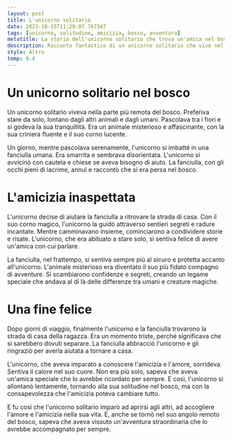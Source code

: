 ```yaml
---
layout: post
title: L'unicorno solitario
date: 2023-10-15T11:29:07.767347
tags: [unicorno, solitudine, amicizia, bosco, avventura]
metatitle: La storia dell'unicorno solitario che trova un'amica nel bosco
description: Racconto fantastico di un unicorno solitario che vive nel bosco e fa amicizia con una fanciulla smarrita, scoprendo il calore dell'amicizia.
style: Altro
temp: 0.4  
---
```


# Un unicorno solitario nel bosco

Un unicorno solitario viveva nella parte più remota del bosco. Preferiva stare da solo, lontano dagli altri animali e dagli umani. Pascolava tra i fiori e si godeva la sua tranquillità. Era un animale misterioso e affascinante, con la sua criniera fluente e il suo corno lucente.

Un giorno, mentre pascolava serenamente, l'unicorno si imbatté in una fanciulla umana. Era smarrita e sembrava disorientata. L'unicorno si avvicinò con cautela e chiese se aveva bisogno di aiuto. La fanciulla, con gli occhi pieni di lacrime, annuì e raccontò che si era persa nel bosco.

# L'amicizia inaspettata

L'unicorno decise di aiutare la fanciulla a ritrovare la strada di casa. Con il suo corno magico, l'unicorno la guidò attraverso sentieri segreti e radure incantate. Mentre camminavano insieme, cominciarono a condividere storie e risate. L'unicorno, che era abituato a stare solo, si sentiva felice di avere un'amica con cui parlare.

La fanciulla, nel frattempo, si sentiva sempre più al sicuro e protetta accanto all'unicorno. L'animale misterioso era diventato il suo più fidato compagno di avventure. Si scambiarono confidenze e segreti, creando un legame speciale che andava al di là delle differenze tra umani e creature magiche.

# Una fine felice

Dopo giorni di viaggio, finalmente l'unicorno e la fanciulla trovarono la strada di casa della ragazza. Era un momento triste, perché significava che si sarebbero dovuti separare. La fanciulla abbracciò l'unicorno e gli ringraziò per averla aiutata a tornare a casa.

L'unicorno, che aveva imparato a conoscere l'amicizia e l'amore, sorrideva. Sentiva il calore nel suo cuore. Non era più solo, sapeva che aveva un'amica speciale che lo avrebbe ricordato per sempre. E così, l'unicorno si allontanò lentamente, tornando alla sua solitudine nel bosco, ma con la consapevolezza che l'amicizia poteva cambiare tutto.

E fu così che l'unicorno solitario imparò ad aprirsi agli altri, ad accogliere l'amore e l'amicizia nella sua vita. E, anche se tornò nel suo angolo remoto del bosco, sapeva che aveva vissuto un'avventura straordinaria che lo avrebbe accompagnato per sempre.

        